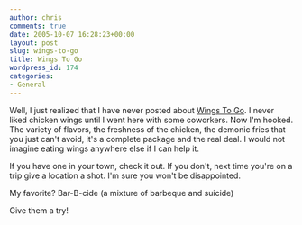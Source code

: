 ```yaml
---
author: chris
comments: true
date: 2005-10-07 16:28:23+00:00
layout: post
slug: wings-to-go
title: Wings To Go
wordpress_id: 174
categories:
- General
---
```


Well, I just realized that I have never posted about [Wings To Go](http://www.wingstogo.com/). I never liked chicken wings until I went here with some coworkers. Now I'm hooked. The variety of flavors, the freshness of the chicken, the demonic fries that you just can't avoid, it's a complete package and the real deal. I would not imagine eating wings anywhere else if I can help it.

If you have one in your town, check it out. If you don't, next time you're on a trip give a location a shot. I'm sure you won't be disappointed.

My favorite? Bar-B-cide (a mixture of barbeque and suicide)

Give them a try!

